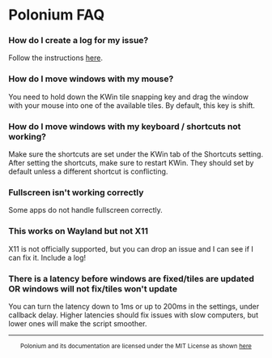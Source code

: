 # Polonium FAQ

### How do I create a log for my issue?

Follow the instructions [here](usage.md#getting-a-log).

### How do I move windows with my mouse?

You need to hold down the KWin tile snapping key and drag the window with your mouse into one of the available tiles. By default, this key is shift.

### How do I move windows with my keyboard / shortcuts not working?

Make sure the shortcuts are set under the KWin tab of the Shortcuts setting. After setting the shortcuts, make sure to restart KWin. They should set by default unless a different shortcut is conflicting.

### Fullscreen isn't working correctly

Some apps do not handle fullscreen correctly.

### This works on Wayland but not X11

X11 is not officially supported, but you can drop an issue and I can see if I can fix it. Include a log!

### There is a latency before windows are fixed/tiles are updated OR windows will not fix/tiles won't update

You can turn the latency down to 1ms or up to 200ms in the settings, under callback delay. Higher latencies should fix issues with slow computers, but lower ones will make the script smoother.

---

<div align="center"><sub>
Polonium and its documentation are licensed under the MIT License as shown <a href="https://github.com/zeroxoneafour/polonium/blob/master/license.txt">here</a>
</sub></div>
